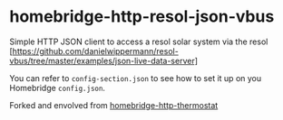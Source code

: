 # homebridge-http-resol-json-vbus

Simple HTTP JSON client to access a resol solar system via the resol 
[https://github.com/danielwippermann/resol-vbus/tree/master/examples/json-live-data-server]


You can refer to `config-section.json` to see how to set it up on you Homebridge `config.json`.

Forked and envolved from [homebridge-http-thermostat](https://github.com/luigifreitas/homebridge-http-thermostat)
